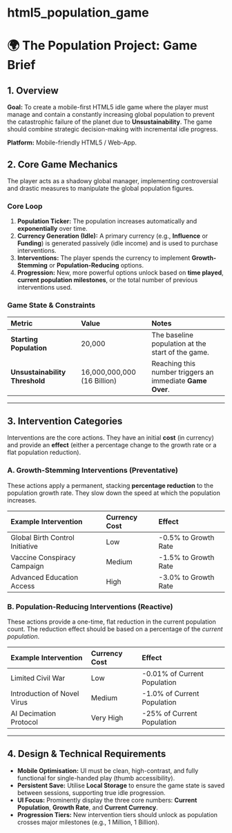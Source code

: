 # html5_population_game
# 🌍 The Population Project: Game Brief

## 1. Overview

**Goal:** To create a mobile-first HTML5 idle game where the player must manage and contain a constantly increasing global population to prevent the catastrophic failure of the planet due to **Unsustainability**. The game should combine strategic decision-making with incremental idle progress.

**Platform:** Mobile-friendly HTML5 / Web-App.

## 2. Core Game Mechanics

The player acts as a shadowy global manager, implementing controversial and drastic measures to manipulate the global population figures.

### Core Loop

1.  **Population Ticker:** The population increases automatically and **exponentially** over time.
2.  **Currency Generation (Idle):** A primary currency (e.g., **Influence** or **Funding**) is generated passively (idle income) and is used to purchase interventions.
3.  **Interventions:** The player spends the currency to implement **Growth-Stemming** or **Population-Reducing** options.
4.  **Progression:** New, more powerful options unlock based on **time played**, **current population milestones**, or the total number of previous interventions used.

### Game State & Constraints

| Metric | Value | Notes |
| :--- | :--- | :--- |
| **Starting Population** | 20,000 | The baseline population at the start of the game. |
| **Unsustainability Threshold** | 16,000,000,000 (16 Billion) | Reaching this number triggers an immediate **Game Over**. |

---

## 3. Intervention Categories

Interventions are the core actions. They have an initial **cost** (in currency) and provide an **effect** (either a percentage change to the growth rate or a flat population reduction).

### A. Growth-Stemming Interventions (Preventative)

These actions apply a permanent, stacking **percentage reduction** to the population growth rate. They slow down the speed at which the population increases.

| Example Intervention | Currency Cost | Effect |
| :--- | :--- | :--- |
| Global Birth Control Initiative | Low | -0.5% to Growth Rate |
| Vaccine Conspiracy Campaign | Medium | -1.5% to Growth Rate |
| Advanced Education Access | High | -3.0% to Growth Rate |

### B. Population-Reducing Interventions (Reactive)

These actions provide a one-time, flat reduction in the current population count. The reduction effect should be based on a percentage of the *current population*.

| Example Intervention | Currency Cost | Effect |
| :--- | :--- | :--- |
| Limited Civil War | Low | -0.01% of Current Population |
| Introduction of Novel Virus | Medium | -1.0% of Current Population |
| AI Decimation Protocol | Very High | -25% of Current Population |

---

## 4. Design & Technical Requirements

* **Mobile Optimisation:** UI must be clean, high-contrast, and fully functional for single-handed play (thumb accessibility).
* **Persistent Save:** Utilise **Local Storage** to ensure the game state is saved between sessions, supporting true idle progression.
* **UI Focus:** Prominently display the three core numbers: **Current Population**, **Growth Rate**, and **Current Currency**.
* **Progression Tiers:** New intervention tiers should unlock as population crosses major milestones (e.g., 1 Million, 1 Billion).
